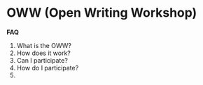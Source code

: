 # OWW (Open Writing Workshop) 

**FAQ**

1. What is the OWW? 
2. How does it work? 
3. Can I participate? 
4. How do I participate? 
5. 
